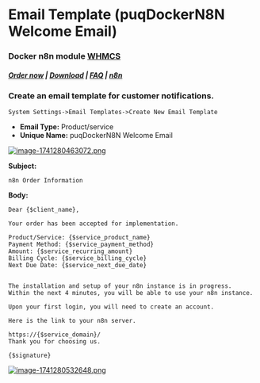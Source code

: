 # Email Template (puqDockerN8N Welcome Email)

### Docker n8n module **[WHMCS](https://puqcloud.com/link.php?id=77)** 

#####  [Order now](https://puqcloud.com/whmcs-module-docker-n8n.php) | [Download](https://download.puqcloud.com/WHMCS/servers/PUQ_WHMCS-Docker-n8n/) | [FAQ](https://faq.puqcloud.com/) | [n8n](https://puqcloud.com/link.php?id=117)

### Create an email template for customer notifications.

```
System Settings->Email Templates->Create New Email Template
```

- **Email Type:** Product/service
- **Unique Name:** puqDockerN8N Welcome Email

[![image-1741280463072.png](https://doc.puq.info/uploads/images/gallery/2025-03/scaled-1680-/image-1741280463072.png)](https://doc.puq.info/uploads/images/gallery/2025-03/image-1741280463072.png)

**Subject:**

```
n8n Order Information
```

**Body:**

```
Dear {$client_name},

Your order has been accepted for implementation.

Product/Service: {$service_product_name}
Payment Method: {$service_payment_method}
Amount: {$service_recurring_amount}
Billing Cycle: {$service_billing_cycle}
Next Due Date: {$service_next_due_date}


The installation and setup of your n8n instance is in progress.
Within the next 4 minutes, you will be able to use your n8n instance.

Upon your first login, you will need to create an account.

Here is the link to your n8n server.

https://{$service_domain}/
Thank you for choosing us.

{$signature}
```

[![image-1741280532648.png](https://doc.puq.info/uploads/images/gallery/2025-03/scaled-1680-/image-1741280532648.png)](https://doc.puq.info/uploads/images/gallery/2025-03/image-1741280532648.png)